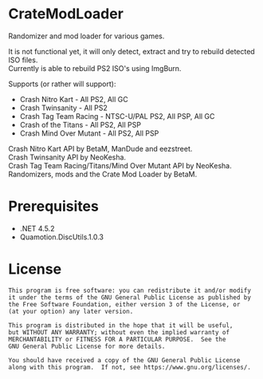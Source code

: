 # CrateModLoader
Randomizer and mod loader for various games. 
 
It is not functional yet, it will only detect, extract and try to rebuild detected ISO files.  
Currently is able to rebuild PS2 ISO's using ImgBurn.

Supports (or rather will support):
- Crash Nitro Kart - All PS2, All GC
- Crash Twinsanity - All PS2
- Crash Tag Team Racing - NTSC-U/PAL PS2, All PSP, All GC
- Crash of the Titans - All PS2, All PSP
- Crash Mind Over Mutant - All PS2, All PSP
  
Crash Nitro Kart API by BetaM, ManDude and eezstreet.  
Crash Twinsanity API by NeoKesha.  
Crash Tag Team Racing/Titans/Mind Over Mutant API by NeoKesha.  
Randomizers, mods and the Crate Mod Loader by BetaM.  

# Prerequisites

- .NET 4.5.2
- Quamotion.DiscUtils.1.0.3

# License

    This program is free software: you can redistribute it and/or modify
    it under the terms of the GNU General Public License as published by
    the Free Software Foundation, either version 3 of the License, or
    (at your option) any later version.

    This program is distributed in the hope that it will be useful,
    but WITHOUT ANY WARRANTY; without even the implied warranty of
    MERCHANTABILITY or FITNESS FOR A PARTICULAR PURPOSE.  See the
    GNU General Public License for more details.

    You should have received a copy of the GNU General Public License
    along with this program.  If not, see https://www.gnu.org/licenses/.
